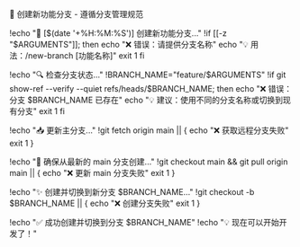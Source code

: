 🌿 创建新功能分支 - 遵循分支管理规范

!echo "🌿 [$(date '+%H:%M:%S')] 创建新功能分支..."
!if [[-z "$ARGUMENTS"]]; then
echo "❌ 错误：请提供分支名称"
echo "💡 用法：/new-branch [功能名称]"
exit 1
fi

!echo "🔍 检查分支状态..."
!BRANCH_NAME="feature/$ARGUMENTS"
!if git show-ref --verify --quiet refs/heads/$BRANCH_NAME; then
echo "❌ 错误：分支 $BRANCH_NAME 已存在"
echo "💡 建议：使用不同的分支名称或切换到现有分支"
exit 1
fi

!echo "📥 更新主分支..."
!git fetch origin main || {
echo "❌ 获取远程分支失败"
exit 1
}

!echo "🔄 确保从最新的 main 分支创建..."
!git checkout main && git pull origin main || {
echo "❌ 更新 main 分支失败"
exit 1
}

!echo "✨ 创建并切换到新分支 $BRANCH_NAME..."
!git checkout -b $BRANCH_NAME || {
echo "❌ 创建分支失败"
exit 1
}

!echo "✅ 成功创建并切换到分支 $BRANCH_NAME"
!echo "💡 现在可以开始开发了！"
